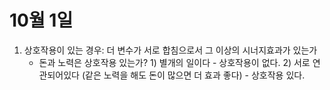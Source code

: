 # 10월 1일

1. 상호작용이 있는 경우: 더 변수가 서로 합침으로서 그 이상의 시너지효과가 있는가
    * 돈과 노력은 상호작용 있는가? 1) 별개의 일이다 - 상호작용이 없다. 2) 서로 연관되어있다 (같은 노력을 해도 돈이 많으면 더 효과 좋다) - 상호작용 있다.